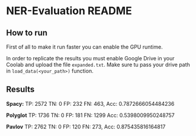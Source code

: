 #  NER-Evaluation README

## How to run
First of all to make it run faster you can enable the GPU runtime.

In order to replicate the results you must enable Google Drive in your Coolab and upload the file `expanded.txt`. Make sure tu pass your drive path in `load_data(<your_path>)` function.

## Results

**Spacy:**
TP: 2572 
TN: 0 
FP: 232 
FN: 463,
Acc: 0.7872666054484236

**Polyglot**
TP: 1736 
TN: 0 
FP: 181 
FN: 1299
Acc: 0.5398009950248757

**Pavlov**
TP: 2762 
TN: 0 
FP: 120 
FN: 273,
Acc: 0.875435816164817


